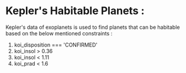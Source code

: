 # Kepler's Habitable Planets :

Kepler's data of exoplanets is used to find planets that can be habitable based on the below mentioned constraints :
1. koi_disposition === 'CONFIRMED'
2. koi_insol > 0.36
3. koi_insol < 1.11
4. koi_prad < 1.6